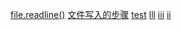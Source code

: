 [file.readline()](#ans_hh1)<a name='hh1'></a>
[文件写入的步骤](#ans_hh1)<a name='hh1'></a>
[test](#ans_oo1)<a name='oo1'></a>
[lll](#ans_oo1)<a name='oo1'></a>
[iii](#ans_1)<a name='1'></a>
[ii](#ans_1)<a name='1'></a>
